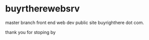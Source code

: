 # buyrtherewebsrv
master branch front end web dev public site buyrighthere dot com. 

thank you for stoping by


